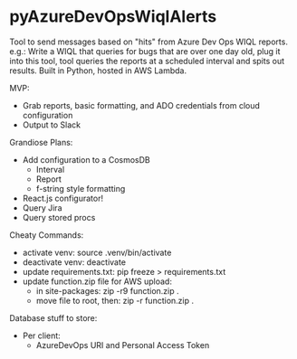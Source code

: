 # pyAzureDevOpsWiqlAlerts
Tool to send messages based on "hits" from Azure Dev Ops WIQL reports. e.g.: Write a WIQL that queries for bugs that are over one day old, plug it into this tool, tool queries the reports at a scheduled interval and spits out results. Built in Python, hosted in AWS Lambda.

MVP:
- Grab reports, basic formatting, and ADO credentials from cloud configuration
- Output to Slack

Grandiose Plans:
- Add configuration to a CosmosDB
  - Interval
  - Report
  - f-string style formatting
- React.js configurator!
- Query Jira
- Query stored procs

Cheaty Commands:
- activate venv: source .venv/bin/activate
- deactivate venv: deactivate
- update requirements.txt: pip freeze > requirements.txt
- update function.zip file for AWS upload:
  - in site-packages: zip -r9 function.zip .
  - move file to root, then: zip -r function.zip .


Database stuff to store:
- Per client:
  - AzureDevOps URI and Personal Access Token